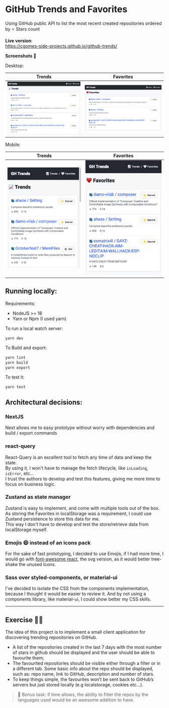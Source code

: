 # GitHub Trends and Favorites

Using GitHub public API to list the most recent created repositories ordered by ⭐️ Stars count

**Live version**:  
https://cgomes-side-projects.github.io/github-trends/

**Screenshots 📸**

Desktop:

| Trends                               | Favorites                                  |
| ------------------------------------ | ------------------------------------------ |
| ![Trends](.github/images/trends.png) | ![Favorites](.github/images/favorites.png) |

Mobile:

| Trends                                      | Favorites                                         |
| ------------------------------------------- | ------------------------------------------------- |
| ![Trends](.github/images/trends-mobile.png) | ![Favorites](.github/images/favorites-mobile.png) |

## Running locally:

Requirements:

- NodeJS >= 18
- Yarn or Npm (I used yarn)

To run a local watch server:

```shell
yarn dev
```

To Build and export:

```shell
yarn lint
yarn build
yarn export
```

To test it:

```shell
yarn test
```

## Architectural decisions:

### NextJS

Next allows me to easy prototype without worry with dependencies and build / export commands

### react-query

React-Query is an excellent tool to fetch any time of data and keep the state.  
By using it, I won't have to manage the fetch lifecycle, like `isLoading`, `isError`, etc...  
I trust the authors to develop and test this features, giving me more time to focus on business
logic.

### Zustand as state manager

Zustand is easy to implement, and come with multiple tools out of the box.  
As storing the Favorites in localStorage was a requirement, I could use Zustand persistence to store
this data for me.  
This way I don't have to develop and test the store/retrieve data from localStorage myself.

### Emojis 😄 instead of an icons pack

For the sake of fast prototyping, I decided to use Emojis, if I had more time, I would go with
[font-awesome react](https://fontawesome.com/v5/docs/web/use-with/react), the svg version, as it
would better tree-shake the unused Icons.

### Sass over styled-components, or material-ui

I've decided to isolate the CSS from the components implementation,  
because I thought it would be easier to review it. And by not using a components library, like
material-ui, I could show better my CSS skills.

---

## Exercise 🏋️‍♀️

The idea of this project is to implement a small client application for discovering trending
repositories on GitHub.

- A list of the repositories created in the last 7 days with the most number of stars in github
  should be displayed and the user should be able to favourite them;
- The favourited repositories should be visible either through a filter or in a different tab. Some
  basic info about the repo should be displayed, such as: repo name, link to GitHub, description and
  number of stars.
- To keep things simple, the favourites won’t be sent back to GitHub’s servers but just stored
  locally (e.g localstorage, cookies etc...).

> 🍎 Bonus task: if time allows, the ability to filter the repos by the languages used would be an
> awesome addition to have.
